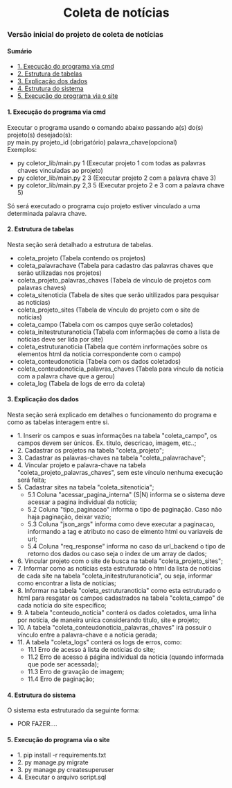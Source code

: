 <html>
  <head>
  </head>
  <body>
    <div>
      <h1 align="center"> Coleta de notícias </h1>
      <h3> Versão inicial do projeto de coleta de notícias </h3>
      <div>
        <h4>Sumário</h4>
        <ul>
          <li> <a href="#execucao">1. Execução do programa via cmd</a> </li>
          <li> <a href="#estrutura_tabelas">2. Estrutura de tabelas</a> </li>
          <li> <a href="#dados">3. Explicação dos dados</a> </li>
          <li> <a href="#estrutura_sistema">4. Estrutura do sistema</a> </li>
          <li> <a href="#execucao_via_site">5. Execução do programa via o site</a> </li>
        </ul>
      </div>
      <div id="execucao">
        <h4>1. Execução do programa via cmd</h4>
        <p>
          Executar o programa usando o comando abaixo passando a(s) do(s) projeto(s) desejado(s):<br>
          py main.py projeto_id (obrigatório) palavra_chave(opcional)<br>
          Exemplos:<br>
        </p>
        <ul>
          <li>py coletor_lib/main.py 1 (Executar projeto 1 com todas as palavras chaves vinculadas ao projeto)</li>
          <li>py coletor_lib/main.py 2 3 (Executar projeto 2 com a palavra chave 3)</li>
          <li>py coletor_lib/main.py 2,3 5 (Executar projeto 2 e 3 com a palavra chave 5)</li>
        </ul>
        Só será executado o programa cujo projeto estiver vinculado a uma determinada palavra chave.
      </div>
      <div id="estrutura_tabelas">
        <h4>2. Estrutura de tabelas</h4>
        <p>Nesta seção será detalhado a estrutura de tabelas.</p>
        <ul>
          <li>
            coleta_projeto (Tabela contendo os projetos)
          </li>
          <li>
            coleta_palavrachave (Tabela para cadastro das palavras chaves que serão utilizadas nos projetos)
          </li>
          <li>
            coleta_projeto_palavras_chaves (Tabela de vínculo de projetos com palavras chaves)
          </li>
          <li>
            coleta_sitenoticia (Tabela de sites que serão uitilizados para pesquisar as noticias)
          </li>
          <li>
            coleta_projeto_sites (Tabela de vínculo do projeto com o site de notícias)
          </li>
          <li>
            coleta_campo (Tabela com os campos quye serão coletados)
          </li>
          <li>
            coleta_initestruturanoticia (Tabela com informações de como a lista de notícias deve ser lida por site)
          </li>
          <li>
            coleta_estruturanoticia (Tabela que contém inrformações sobre os elementos html da noticia correspondente com o campo)
          </li>
          <li>
            coleta_conteudonoticia (Tabela com os dados coletados)
          </li>
          <li>
            coleta_conteudonoticia_palavras_chaves (Tabela para vínculo da notícia com a palavra chave que a gerou)
          </li>
          <li>
            coleta_log (Tabela de logs de erro da coleta)
          </li>
        </ul>
      </div>
      <div id="dados">
        <h4>3. Explicação dos dados</h4>
        <p>Nesta seção será explicado em detalhes o funcionamento do programa e como as tabelas interagem entre si.</p>
        <ul>
          <li>1. Inserir os campos e suas informações na tabela "coleta_campo", os campos devem ser únicos. Ex. titulo, descricao, imagem, etc..;</li>
          <li>2. Cadastrar os projetos na tabela "coleta_projeto";</li>
          <li>3. Cadastrar as palavras-chaves na tabela "coleta_palavrachave";</li>
          <li>4. Vincular projeto e palavra-chave na tabela "coleta_projeto_palavras_chaves", sem este vínculo nenhuma execução será feita;</li>
          <li>
            5. Cadastrar sites na tabela "coleta_sitenoticia";
            <ul>
              <li>5.1 Coluna "acessar_pagina_interna" (S|N) informa se o sistema deve acessar a pagina individual da noticia;</li>
              <li>5.2 Coluna "tipo_paginacao" informa o tipo de paginação. Caso não haja paginação, deixar vazio;</li>
              <li>5.3 Coluna "json_args" informa como deve executar a paginacao, informando a tag e atributo no caso de elmento html ou variaveis de url;</li>
              <li>5.4 Coluna "req_response" informa no caso da url_backend o tipo de retorno dos dados ou caso seja o index de um array de dados;</li>
            </ul>
          </li>
          <li>6. Vincular projeto com o site de busca na tabela "coleta_projeto_sites";</li>
          <li>7. Informar como as notícias esta estruturado o html da lista de notícias de cada site na tabela "coleta_initestruturanoticia", ou seja, informar como encontrar a lista de notícias;</li>
          <li>8. Informar na tabela "coleta_estruturanoticia" como esta estruturado o html para resgatar os campos cadastrados na tabela "coleta_campo" de cada notícia do site específico;</li>
          <li>9. A tabela "conteudo_noticia" conterá os dados coletados, uma linha por notícia, de maneira unica considerando titulo, site e projeto;</li>
          <li>10. A tabela "coleta_conteudonoticia_palavras_chaves" irá possuir o vínculo entre a palavra-chave e a notícia gerada;</li>
          <li>11. A tabela "coleta_logs" conterá os logs de erros, como:
            <ul>
              <li>11.1 Erro de acesso á lista de notícias do site;</li>
              <li>11.2 Erro de acesso á página individual da notícia (quando informada que pode ser acessada);</li>
              <li>11.3 Erro de gravação de imagem;</li>
              <li>11.4 Erro de paginação;</li>
            </ul>
          </li>
        </ul>
      </div>
      <div id="estrutura_sistema">
        <h4>4. Estrutura do sistema</h4>
        <p>
          O sistema esta estruturado da seguinte forma:
        </p>
        <ul>
          <li>POR FAZER....</li>
        </ul>
      </div>
      <div id="execucao_via_site">
        <h4>5. Execução do programa via o site</h4>
        <ul>
          <li>1. pip install -r requirements.txt</li>
          <li>2. py manage.py migrate</li>
          <li>3. py manage.py createsuperuser</li>
          <li>4. Executar o arquivo script.sql</li>
        </ul>
      </div>
    </div>
  </body>
</html>
